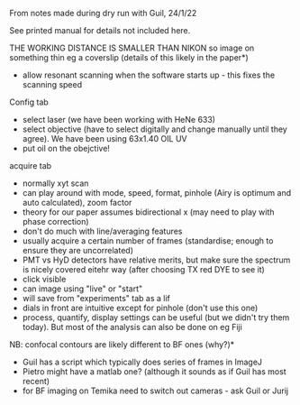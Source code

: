 From notes made during dry run with Guil, 24/1/22

See printed manual for details not included here. 

THE WORKING DISTANCE IS SMALLER THAN NIKON so image on something thin eg a coverslip (details of this likely in the paper*)

- allow resonant scanning when the software starts up - this fixes the scanning speed

Config tab
- select laser (we have been working with HeNe 633)
- select objective (have to select digitally and change manually until they agree). We have been using 63x1.40 OIL UV
- put oil on the obejctive!


acquire tab
- normally xyt scan
- can play around with mode, speed, format, pinhole (Airy is optimum and auto calculated), zoom factor
- theory for our paper assumes bidirectional x (may need to play with phase correction)
- don't do much with line/averaging features
- usually acquire a certain number of frames (standardise; enough to ensure they are uncorrelated)
- PMT vs HyD detectors have relative merits, but make sure the spectrum is nicely covered eitehr way (after choosing TX red DYE to see it)
- click visible
- can image using "live" or "start"
- will save from "experiments" tab as a lif
- dials in front are intuitive except for pinhole (don't use this one)
- process, quantify, display settings can be useful (but we didn't try them today). But most of the analysis can also be done on eg Fiji


NB: confocal contours are likely different to BF ones (why?)*
- Guil has a script which typically does series of frames in ImageJ
- Pietro might have a matlab one? (although it sounds as if Guil has most recent)
- for BF imaging on Temika need to switch out cameras - ask Guil or Jurij


